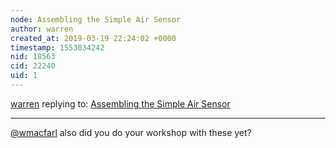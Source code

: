 ```yaml
---
node: Assembling the Simple Air Sensor
author: warren
created_at: 2019-03-19 22:24:02 +0000
timestamp: 1553034242
nid: 18563
cid: 22240
uid: 1
---
```




[warren](../profile/warren) replying to: [Assembling the Simple Air Sensor](../notes/warren/03-19-2019/assembling-the-simple-air-sensor)

----
[@wmacfarl](/profile/wmacfarl) also did you do your workshop with these yet? 